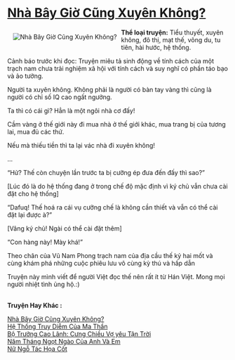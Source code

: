 <a href="https://utruyen.com/truyen/nha-bay-gio-cung-xuyen-khong/19496/" title="Nhà Bây Giờ Cũng Xuyên Không?"><h1>Nhà Bây Giờ Cũng Xuyên Không?</h1></a><div style="display:table"><img align="right" style="float: left; padding: 10px;" src="https://utruyen.com/images/story/200x260/nha-bay-gio-cung-xuyen-khong.jpg" alt="Nhà Bây Giờ Cũng Xuyên Không?"><b>Thể loại truyện:</b> Tiểu thuyết, xuyên không, đô thị, mạt thế, võng du, tu tiên, hài hước, hệ thống.<p></p>Cảnh báo trước khi đọc: Truyện miêu tả sinh động về tính cách của một trạch nam chưa trải nghiệm xã hội với tính cách và suy nghĩ có phần táo bạo và ảo tưởng.<p></p>Người ta xuyên không. Không phải là người có bàn tay vàng thì cũng là người có chỉ số IQ cao ngất ngưởng. <p></p>Ta thì có cái gì? Hẳn là một ngôi nhà cơ đấy!<p></p>Cầm vàng ở thế giới này đi mua nhà ở thế giới khác, mua trang bị của tương lai, mua đủ các thứ.<p></p>Nếu mà thiếu tiền thì ta lại vác nhà đi xuyên không!<p></p>...<p></p>“Hử? Thế còn chuyện lần trước ta bị cưỡng ép đưa đến đấy thì sao?”<p></p>[Lúc đó là do hệ thống đang ở trong chế độ mặc định vì ký chủ vẫn chưa cài đặt cho hệ thống]<p></p>“Dafuq! Thế hoá ra cái vụ cưỡng chế là không cần thiết và vẫn có thể cài đặt lại được à?”<p></p>[Vâng ký chủ! Ngài có thể cài đặt thêm]<p></p>“Con hàng này! Mày khá!”<p></p>Theo chân của Vũ Nam Phong trạch nam của địa cầu thế kỷ hai mốt và cùng khám phá những cuộc phiêu lưu vô cùng kỳ thú và hấp dẫn<p></p>Truyện này mình viết để người Việt đọc thế nên rất ít từ Hán Việt. Mong mọi người nhiệt tình ủng hộ.:)</div><p><br><b>Truyện Hay Khác :</b></p><a href="https://utruyen.com/truyen/nha-bay-gio-cung-xuyen-khong/19496/" alt="Nhà Bây Giờ Cũng Xuyên Không?">Nhà Bây Giờ Cũng Xuyên Không?</a><br/><a href="https://utruyen.com/truyen/he-thong-truy-diem-cua-ma-than/19161/" alt="Hệ Thống Truy Diễm Của Ma Thần">Hệ Thống Truy Diễm Của Ma Thần</a><br/><a href="https://github.com/quanluxury/ngontinhhot/tree/master/truyenhay/19070" alt="Bộ Trưởng Cao Lãnh: Cưng Chiều Vợ yêu Tận Trời">Bộ Trưởng Cao Lãnh: Cưng Chiều Vợ yêu Tận Trời</a><br/><a href="https://github.com/quanluxury/ngontinhhot/tree/master/truyenhay/19008" alt="Năm Tháng Ngọt Ngào Của Anh Và Em">Năm Tháng Ngọt Ngào Của Anh Và Em</a><br/><a href="https://images.google.com.vn/url?q=https%3A%2F%2Futruyen.com%2Ftruyen%2Fnu-ngo-tac-hoa-cot%2F17504%2F" alt="Nữ Ngỗ Tác Họa Cốt">Nữ Ngỗ Tác Họa Cốt</a><br/>